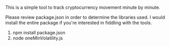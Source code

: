 This is a simple tool to track cryptocurrency movement minute by minute.


Please review package.json in order to determine the libraries used. 
I would install the entire package if you're interested in fiddling with the tools.

1) npm install package.json
2) node oneMinVolatility.js